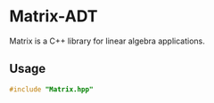 # Matrix-ADT

Matrix is a C++ library for linear algebra applications.

## Usage

```C++
#include "Matrix.hpp"
```
